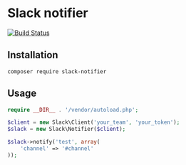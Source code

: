 # Slack notifier

[![Build Status](https://secure.travis-ci.org/polem/slack-notifier.png)](http://travis-ci.org/polem/slack-notifier)

## Installation

`composer require slack-notifier`

## Usage

```php
require __DIR__ . '/vendor/autoload.php';

$client = new Slack\Client('your_team', 'your_token');
$slack = new Slack\Notifier($client);

$slack->notify('test', array(
    'channel' => '#channel'
));
```
